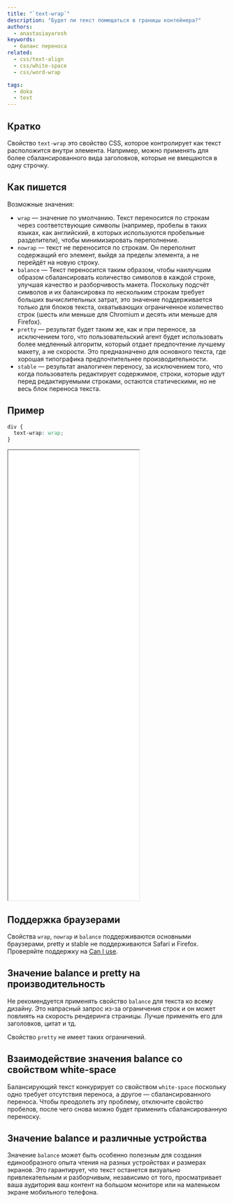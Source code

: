 ```yaml
---
title: "`text-wrap`"
description: "Будет ли текст помещаться в границы контейнера?"
authors:
  - anastasiayarosh
keywords:
  - баланс переноса
related:
  - css/text-align
  - css/white-space
  - css/word-wrap

tags:
  - doka
  - text
---
```


## Кратко

Свойство `text-wrap` это свойство CSS, которое контролирует как текст расположится внутри элемента. Например, можно применять для более сбалансированного вида заголовков, которые не вмещаются в одну строчку.

## Как пишется

Возможные значения:

- `wrap` — значение по умолчанию. Текст переносится по строкам через соответствующие символы (например, пробелы в таких языках, как английский, в которых используются пробельные разделители), чтобы минимизировать переполнение.
- `nowrap` — текст не переносится по строкам. Он переполнит содержащий его элемент, выйдя за пределы элемента, а не перейдёт на новую строку.
- `balance` — Текст переносится таким образом, чтобы наилучшим образом сбалансировать количество символов в каждой строке, улучшая качество и разборчивость макета. Поскольку подсчёт символов и их балансировка по нескольким строкам требует больших вычислительных затрат, это значение поддерживается только для блоков текста, охватывающих ограниченное количество строк (шесть или меньше для Chromium и десять или меньше для Firefox).
- `pretty` — результат будет таким же, как и при переносе, за исключением того, что пользовательский агент будет использовать более медленный алгоритм, который отдает предпочтение лучшему макету, а не скорости. Это предназначено для основного текста, где хорошая типографика предпочтительнее производительности.
- `stable` — результат аналогичен переносу, за исключением того, что когда пользователь редактирует содержимое, строки, которые идут перед редактируемыми строками, остаются статическими, но не весь блок переноса текста.

## Пример

```css
div {
  text-wrap: wrap;
}
```

<iframe title="Сравнение разных значений" src="demos/basic/" height="1030"></iframe>

## Поддержка браузерами

Свойства `wrap`, `nowrap` и `balance` поддерживаются основными браузерами, pretty и stable не поддерживаются Safari и Firefox. Проверяйте поддержку на [Can I use](https://caniuse.com/text-size-adjust).


## Значение balance и  pretty на производительность

Не рекомендуется применять свойство `balance` для текста ко всему дизайну. Это напрасный запрос из-за ограничения строк и он может повлиять на скорость рендеринга страницы. Лучше применять его для заголовков, цитат и тд.

Свойство `pretty` не имеет таких ограничений.

## Взаимодействие значения balance со свойством white-space

Балансирующий текст конкурирует со свойством `white-space` поскольку одно требует отсутствия переноса, а другое — сбалансированного переноса. Чтобы преодолеть эту проблему, отключите свойство пробелов, после чего снова можно будет применить сбалансированную переноску.

## Значение balance и различные устройства

Значение `balance` может быть особенно полезным для создания единообразного опыта чтения на разных устройствах и размерах экранов. Это гарантирует, что текст останется визуально привлекательным и разборчивым, независимо от того, просматривает ваша аудитория ваш контент на большом мониторе или на маленьком экране мобильного телефона.


